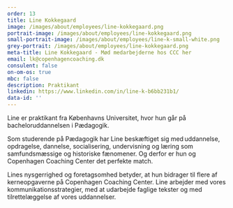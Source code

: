 ```yaml
---
order: 13
title: Line Kokkegaard
image: /images/about/employees/line-kokkegaard.png
portrait-image: /images/about/employees/line-kokkegaard.png
small-portrait-image: /images/about/employees/line-k-small-white.png
grey-portrait: /images/about/employees/line-kokkegaard.png
meta-title: Line Kokkegaard - Mød medarbejderne hos CCC her
email: lk@copenhagencoaching.dk
consulent: false
on-om-os: true
mbc: false
description: Praktikant
linkedin: https://www.linkedin.com/in/line-k-b6bb231b1/
data-id: ''
---
```

Line er praktikant fra Københavns Universitet, hvor hun går på bacheloruddannelsen i Pædagogik.

Som studerende på Pædagogik har Line beskæftiget sig med uddannelse, opdragelse, dannelse, socialisering, undervisning og læring som samfundsmæssige og historiske fænomener. Og derfor er hun og Copenhagen Coaching Center det perfekte match.

Lines nysgerrighed og foretagsomhed betyder, at hun bidrager til flere af kerneopgaverne på Copenhagen Coaching Center. Line arbejder med vores kommunikationsstrategier, med at udarbejde faglige tekster og med tilrettelæggelse af vores uddannelser.